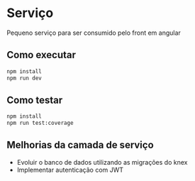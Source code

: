 # Serviço

Pequeno serviço para ser consumido pelo front em angular

## Como executar

```bash
npm install
npm run dev
```

## Como testar

```bash
npm install
npm run test:coverage
```

## Melhorias da camada de serviço

- Evoluir o banco de dados utilizando as migrações do knex
- Implementar autenticação com JWT
